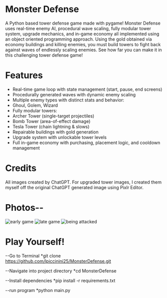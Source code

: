 # Monster Defense
A Python based tower defense game made with pygame! Monster Defense uses real-time enemy AI, procedural wave scaling, fully modular tower system, upgrade mechanics, 
and in-game economy all implemented using an object oriented programming approach. Using the gold obtained via economy buildings and killing enemies, you must build towers to fight back 
against waves of endlessly scaling enemies. See how far you can make it in this challenging tower defense game! 

# Features
* Real-time game loop with state management (start, pause, end screens)
* Procedurally generated waves with dynamic enemy scaling
* Multiple enemy types with distinct stats and behavior:
* Ghoul, Golem, Wizard
* Fully modular towers:
* Archer Tower (single-target projectiles)
* Bomb Tower (area-of-effect damage)
* Tesla Tower (chain lightning & slows)
* Repairable buildings with gold generation
* Upgrade system with unlockable tower levels
* Full in-game economy with purchasing, placement logic, and cooldown management
# Credits
All images created by ChatGPT. For upgraded tower images, I created them myself off the original ChatGPT generated image using Pixlr Editor. 

# Photos-- 
![early game](https://github.com/user-attachments/assets/7b2f5532-502d-46ca-b933-4e646f286b64)
![late game](https://github.com/user-attachments/assets/c13f5a7b-f4e5-46a1-8686-dee0c68334ee)
![being attacked](https://github.com/user-attachments/assets/35ade339-9f7a-48a3-ba3a-e150f8f15dbc)
# Play Yourself!
--Go to Terminal
*git clone https://github.com/lpiccinini25/MonsterDefense.git

--Navigate into project directory
*cd MonsterDefense

--Install dependencies
*pip install -r requirements.txt

--run program
*python main.py
